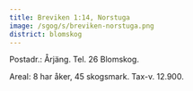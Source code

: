 ```yaml
---
title: Breviken 1:14, Norstuga
image: /sgog/s/breviken-norstuga.png
district: blomskog
---
```


Postadr.: Årjäng. Tel. 26 Blomskog.

Areal: 8 har åker, 45 skogsmark. Tax-v. 12.900.
